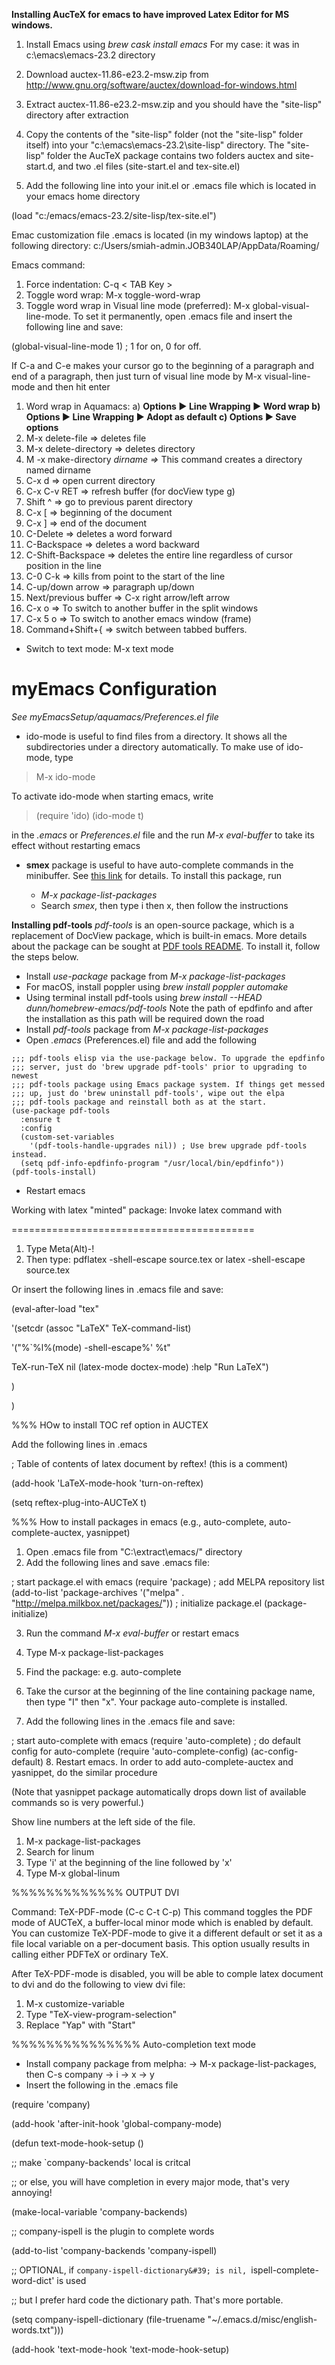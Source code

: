 
**Installing AucTeX for emacs to have improved Latex Editor for MS windows.**

 01. Install Emacs using *brew cask install emacs*
 For my case: it was in c:\emacs\emacs-23.2 directory
 02. Download auctex-11.86-e23.2-msw.zip from http://www.gnu.org/software/auctex/download-for-windows.html

 03. Extract auctex-11.86-e23.2-msw.zip and you should have the &quot;site-lisp&quot; directory after extraction

 04. Copy the contents of the &quot;site-lisp&quot; folder (not the &quot;site-lisp&quot; folder itself) into your &quot;c:\emacs\emacs-23.2\site-lisp&quot; directory. The &quot;site-lisp&quot; folder the AucTeX package contains two folders auctex and site-start.d, and two .el files (site-start.el and tex-site.el)

 05. Add the following line into your init.el or .emacs file which is located in your emacs home directory

 (load &quot;c:/emacs/emacs-23.2/site-lisp/tex-site.el&quot;)

Emac customization file .emacs is located (in my windows laptop) at the following directory: c:/Users/smiah-admin.JOB340LAP/AppData/Roaming/

Emacs command:

1. Force indentation: C-q < TAB Key >
2. Toggle word wrap: M-x toggle-word-wrap
3. Toggle word wrap in Visual line mode (preferred): M-x global-visual-line-mode. To set it permanently, open .emacs file and insert the following line and save:

(global-visual-line-mode 1) ; 1 for on, 0 for off.

If C-a and C-e makes your cursor go to the beginning of a paragraph and end of a paragraph, then just turn of visual line mode by M-x visual-line-mode and then hit enter

1. Word wrap in Aquamacs: a) **Options ► Line Wrapping ► Word wrap b) Options ► Line Wrapping ► Adopt as default c) Options ► Save options**
2. M-x delete-file => deletes file
3. M-x delete-directory => deletes directory
4. M -x make-directory _dirname =>_ This command creates a directory named dirname
5. C-x d => open current directory
6. C-x C-v RET => refresh buffer (for docView type g)
7. Shift ^ => go to previous parent directory
8. C-x [ => beginning of the document
9. C-x ] => end of the document
10. C-Delete => deletes a word forward
11. C-Backspace => deletes a word backward
12. C-Shift-Backspace => deletes the entire line regardless of cursor position in the line
13. C-0 C-k => kills from point to the start of the line
14. C-up/down arrow => paragraph up/down
15. Next/previous buffer => C-x right arrow/left arrow
16. C-x o => To switch to another buffer in the split windows
17. C-x 5 o => To switch to another emacs window (frame)
18. Command+Shift+{ => switch between tabbed buffers.

- Switch to text mode: M-x text mode


# myEmacs Configuration

*See myEmacsSetup/aquamacs/Preferences.el file*

* ido-mode is useful to find files from a directory. It shows all the subdirectories under a directory automatically. To make use of ido-mode, type
>
>M-x ido-mode
>

To activate ido-mode when starting emacs, write

>
>(require 'ido)
>(ido-mode t)

in the *.emacs* or *Preferences.el* file and the run *M-x eval-buffer* to take its effect without restarting emacs


* **smex** package is useful to have auto-complete commands in the minibuffer. See [this link](https://github.com/nonsequitur/smex) for details. To install this package, run

	- *M-x package-list-packages*
	- Search *smex*, then type i then x, then follow the instructions 



**Installing pdf-tools**
*pdf-tools* is an open-source package, which is a replacement of DocView package, which is built-in emacs. More details about the package can be sought at [PDF tools README](https://github.com/politza/pdf-tools). To install it, follow the steps below.

* Install *use-package* package from *M-x package-list-packages*
* For macOS, install poppler using *brew install poppler automake*
* Using terminal install pdf-tools using *brew install --HEAD dunn/homebrew-emacs/pdf-tools*  Note the path of epdfinfo and after the installation as this path will be required down the road
* Install *pdf-tools* package from *M-x package-list-packages*
* Open *.emacs* (Preferences.el) file and add the following

~~~
;;; pdf-tools elisp via the use-package below. To upgrade the epdfinfo
;;; server, just do 'brew upgrade pdf-tools' prior to upgrading to newest
;;; pdf-tools package using Emacs package system. If things get messed
;;; up, just do 'brew uninstall pdf-tools', wipe out the elpa
;;; pdf-tools package and reinstall both as at the start.
(use-package pdf-tools
  :ensure t
  :config
  (custom-set-variables
    '(pdf-tools-handle-upgrades nil)) ; Use brew upgrade pdf-tools instead.
  (setq pdf-info-epdfinfo-program "/usr/local/bin/epdfinfo"))
(pdf-tools-install)
~~~
* Restart emacs






Working with latex &quot;minted&quot; package: Invoke latex command with

==========================================

1. Type Meta(Alt)-!
2. Then type: pdflatex -shell-escape source.tex or latex -shell-escape source.tex

Or insert the following lines in .emacs file and save:

(eval-after-load &quot;tex&quot;

&#39;(setcdr (assoc &quot;LaTeX&quot; TeX-command-list)

&#39;(&quot;%`%l%(mode) -shell-escape%&#39; %t&quot;

TeX-run-TeX nil (latex-mode doctex-mode) :help &quot;Run LaTeX&quot;)

)

)

%%% HOw to install TOC ref option in AUCTEX

Add the following lines in .emacs

; Table of contents of latex document by reftex! (this is a comment)

(add-hook &#39;LaTeX-mode-hook &#39;turn-on-reftex)

(setq reftex-plug-into-AUCTeX t)

%%% How to install packages in emacs (e.g., auto-complete, auto-complete-auctex, yasnippet)

1. Open .emacs file from &quot;C:\extract\emacs/&quot; directory
2. Add the following lines and save .emacs file:

; start package.el with emacs
 (require &#39;package)
 ; add MELPA repository list
 (add-to-list &#39;package-archives &#39;(&quot;melpa&quot; . &quot;http://melpa.milkbox.net/packages/&quot;))
 ; initialize package.el
 (package-initialize)

3. Run the command *M-x eval-buffer*  or restart emacs

4. Type M-x package-list-packages

5. Find the package: e.g. auto-complete

6. Take the cursor at the beginning of the line containing package name, then type &quot;I&quot; then &quot;x&quot;. Your package auto-complete is installed.

7. Add the following lines in the .emacs file and save:

; start auto-complete with emacs
 (require &#39;auto-complete)
 ; do default config for auto-complete
 (require &#39;auto-complete-config)
 (ac-config-default)
 8. Restart emacs. In order to add auto-complete-auctex and yasnippet, do the similar procedure

(Note that yasnippet package automatically drops down list of available commands so is very powerful.)

Show line numbers at the left side of the file.

1. M-x package-list-packages
2. Search for linum
3. Type &#39;i&#39; at the beginning of the line followed by &#39;x&#39;
4. Type M-x global-linum

%%%%%%%%%%%%% OUTPUT DVI

Command: TeX-PDF-mode
 (C-c C-t C-p) This command toggles the PDF mode of AUCTeX, a buffer-local minor mode which is enabled by default. You can customize TeX-PDF-mode to give it a different default or set it as a file local variable on a per-document basis. This option usually results in calling either PDFTeX or ordinary TeX.

After TeX-PDF-mode is disabled, you will be able to comple latex document to dvi and do the following to view dvi file:

1. M-x customize-variable
2. Type &quot;TeX-view-program-selection&quot;
3. Replace &quot;Yap&quot; with &quot;Start&quot;

%%%%%%%%%%%%%%% Auto-completion text mode

- Install company package from melpha: -> M-x package-list-packages, then C-s company -> i -> x -> y
- Insert the following in the .emacs file

(require &#39;company)

(add-hook &#39;after-init-hook &#39;global-company-mode)

(defun text-mode-hook-setup ()

;; make `company-backends&#39; local is critcal

;; or else, you will have completion in every major mode, that&#39;s very annoying!

(make-local-variable &#39;company-backends)

;; company-ispell is the plugin to complete words

(add-to-list &#39;company-backends &#39;company-ispell)

;; OPTIONAL, if `company-ispell-dictionary&#39; is nil, `ispell-complete-word-dict&#39; is used

;; but I prefer hard code the dictionary path. That&#39;s more portable.

(setq company-ispell-dictionary (file-truename &quot;~/.emacs.d/misc/english-words.txt&quot;)))

(add-hook &#39;text-mode-hook &#39;text-mode-hook-setup)
